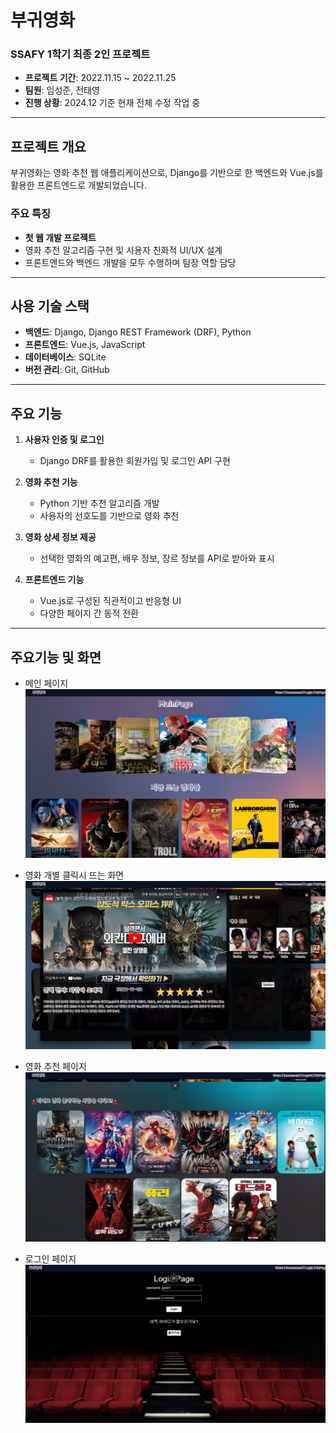 # **부귀영화**  
### SSAFY 1학기 최종 2인 프로젝트  
- **프로젝트 기간**: 2022.11.15 ~ 2022.11.25 
- **팀원**: 임성준, 전태영  
- **진행 상황**: 2024.12 기준 현재 전체 수정 작업 중  

---

## **프로젝트 개요**  
부귀영화는 영화 추천 웹 애플리케이션으로, Django를 기반으로 한 백엔드와 Vue.js를 활용한 프론트엔드로 개발되었습니다.  

### **주요 특징**  
- **첫 웹 개발 프로젝트**  
- 영화 추천 알고리즘 구현 및 사용자 친화적 UI/UX 설계  
- 프론트엔드와 백엔드 개발을 모두 수행하며 팀장 역할 담당  

---

## **사용 기술 스택**  
- **백엔드**: Django, Django REST Framework (DRF), Python  
- **프론트엔드**: Vue.js, JavaScript  
- **데이터베이스**: SQLite 
- **버전 관리**: Git, GitHub  

---
## **주요 기능**  
1. **사용자 인증 및 로그인**  
   - Django DRF를 활용한 회원가입 및 로그인 API 구현  

2. **영화 추천 기능**  
   - Python 기반 추천 알고리즘 개발  
   - 사용자의 선호도를 기반으로 영화 추천  

3. **영화 상세 정보 제공**  
   - 선택한 영화의 예고편, 배우 정보, 장르 정보를 API로 받아와 표시  

4. **프론트엔드 기능**  
   - Vue.js로 구성된 직관적이고 반응형 UI  
   - 다양한 페이지 간 동적 전환  

---

## 주요기능 및 화면
- 메인 페이지
![image](./assets/main.png)

- 영화 개별 클릭시 뜨는 화면
![image](./assets/movie_detail.png)

- 영화 추천 페이지 
![image](./assets/recommend.png)

- 로그인 페이지
![image](./assets/login.png)
